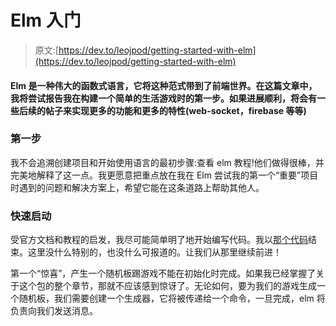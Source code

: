 # Elm 入门

> 原文:[https://dev.to/leojpod/getting-started-with-elm](https://dev.to/leojpod/getting-started-with-elm)

#### Elm 是一种伟大的函数式语言，它将这种范式带到了前端世界。在这篇文章中，我将尝试报告我在构建一个简单的生活游戏时的第一步。如果进展顺利，将会有一些后续的帖子来实现更多的功能和更多的特性(web-socket，firebase 等等)

### [](#first-steps)第一步

我不会追溯创建项目和开始使用语言的最初步骤:查看 elm 教程!他们做得很棒，并完美地解释了这一点。我更愿意把重点放在我在 Elm 尝试我的第一个“重要”项目时遇到的问题和解决方案上，希望它能在这条道路上帮助其他人。

### [](#a-quick%C2%A0start)快速启动

受官方文档和教程的启发，我尽可能简单明了地开始编写代码。我以[那个代码](https://github.com/leojpod/elm-game-of-life/tree/quick-start)结束。这里没什么特别的，也没什么可报道的。让我们从那里继续前进！

第一个“惊喜”，产生一个随机板踢游戏不能在初始化时完成。如果我已经掌握了关于这个包的整个章节，那就不应该感到惊讶了。无论如何，要为我们的游戏生成一个随机板，我们需要创建一个生成器，它将被传递给一个命令，一旦完成，elm 将负责向我们发送消息。